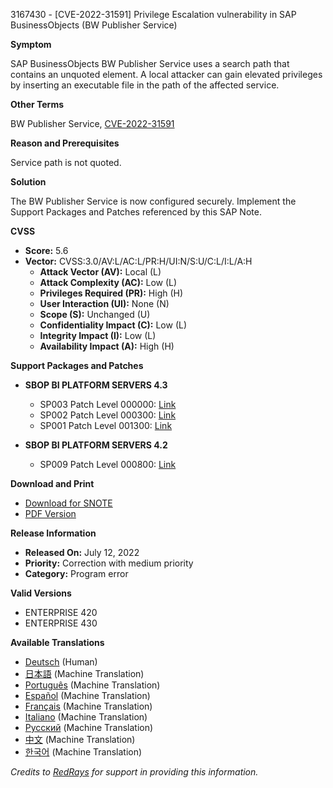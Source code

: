 3167430 - [CVE-2022-31591] Privilege Escalation vulnerability in SAP BusinessObjects (BW Publisher Service)

**Symptom**

SAP BusinessObjects BW Publisher Service uses a search path that contains an unquoted element. A local attacker can gain elevated privileges by inserting an executable file in the path of the affected service.

**Other Terms**

BW Publisher Service, [CVE-2022-31591](https://cve.mitre.org/cgi-bin/cvekey.cgi?keyword=CVE-2022-31591)

**Reason and Prerequisites**

Service path is not quoted.

**Solution**

The BW Publisher Service is now configured securely. Implement the Support Packages and Patches referenced by this SAP Note.

**CVSS**

- **Score:** 5.6
- **Vector:** CVSS:3.0/AV:L/AC:L/PR:H/UI:N/S:U/C:L/I:L/A:H
  - **Attack Vector (AV):** Local (L)
  - **Attack Complexity (AC):** Low (L)
  - **Privileges Required (PR):** High (H)
  - **User Interaction (UI):** None (N)
  - **Scope (S):** Unchanged (U)
  - **Confidentiality Impact (C):** Low (L)
  - **Integrity Impact (I):** Low (L)
  - **Availability Impact (A):** High (H)

**Support Packages and Patches**

- **SBOP BI PLATFORM SERVERS 4.3**
  - SP003 Patch Level 000000: [Link](https://me.sap.com/softwarecenter/template/products/_APP=00200682500000001943&_EVENT=DISPHIER&HEADER=Y&FUNCTIONBAR=N&EVENT=TREE&NE=NAVIGATE&ENR=73555000100200006622&V=MAINT)
  - SP002 Patch Level 000300: [Link](https://me.sap.com/softwarecenter/template/products/_APP=00200682500000001943&_EVENT=DISPHIER&HEADER=Y&FUNCTIONBAR=N&EVENT=TREE&NE=NAVIGATE&ENR=73555000100200006622&V=MAINT)
  - SP001 Patch Level 001300: [Link](https://me.sap.com/softwarecenter/template/products/_APP=00200682500000001943&_EVENT=DISPHIER&HEADER=Y&FUNCTIONBAR=N&EVENT=TREE&NE=NAVIGATE&ENR=73555000100200006622&V=MAINT)
  
- **SBOP BI PLATFORM SERVERS 4.2**
  - SP009 Patch Level 000800: [Link](https://me.sap.com/softwarecenter/template/products/_APP=00200682500000001943&_EVENT=DISPHIER&HEADER=Y&FUNCTIONBAR=N&EVENT=TREE&NE=NAVIGATE&ENR=73555000100200001041&V=MAINT)

**Download and Print**

- [Download for SNOTE](https://notesdownloads.sap.com/note/0040000000898192022)
- [PDF Version](https://userapps.support.sap.com/sap/support/sfm/notes/print/0003167430?language=en-US&token=DC78AE7CBDC37E6D3B7C06DE27BBF4C7)

**Release Information**

- **Released On:** July 12, 2022
- **Priority:** Correction with medium priority
- **Category:** Program error

**Valid Versions**

- ENTERPRISE 420
- ENTERPRISE 430

**Available Translations**

- [Deutsch](https://me.sap.com/notes/0003167430/D) (Human)
- [日本語](https://me.sap.com/notes/0003167430/J) (Machine Translation)
- [Português](https://me.sap.com/notes/0003167430/P) (Machine Translation)
- [Español](https://me.sap.com/notes/0003167430/S) (Machine Translation)
- [Français](https://me.sap.com/notes/0003167430/F) (Machine Translation)
- [Italiano](https://me.sap.com/notes/0003167430/I) (Machine Translation)
- [Русский](https://me.sap.com/notes/0003167430/R) (Machine Translation)
- [中文](https://me.sap.com/notes/0003167430/1) (Machine Translation)
- [한국어](https://me.sap.com/notes/0003167430/3) (Machine Translation)

*Credits to [RedRays](https://redrays.io) for support in providing this information.*